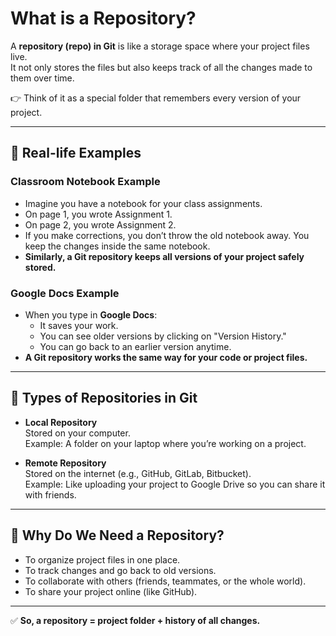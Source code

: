 # What is a Repository?

A **repository (repo) in Git** is like a storage space where your project files live.  
It not only stores the files but also keeps track of all the changes made to them over time.

👉 Think of it as a special folder that remembers every version of your project.

---

## 📌 Real-life Examples

### Classroom Notebook Example

- Imagine you have a notebook for your class assignments.
- On page 1, you wrote Assignment 1.
- On page 2, you wrote Assignment 2.
- If you make corrections, you don’t throw the old notebook away. You keep the changes inside the same notebook.
- **Similarly, a Git repository keeps all versions of your project safely stored.**

### Google Docs Example

- When you type in **Google Docs**:
  - It saves your work.
  - You can see older versions by clicking on "Version History."
  - You can go back to an earlier version anytime.
- **A Git repository works the same way for your code or project files.**

---

## 📌 Types of Repositories in Git

- **Local Repository**  
  Stored on your computer.  
  Example: A folder on your laptop where you’re working on a project.

- **Remote Repository**  
  Stored on the internet (e.g., GitHub, GitLab, Bitbucket).  
  Example: Like uploading your project to Google Drive so you can share it with friends.

---

## 📌 Why Do We Need a Repository?

- To organize project files in one place.
- To track changes and go back to old versions.
- To collaborate with others (friends, teammates, or the whole world).
- To share your project online (like GitHub).

---

✅ **So, a repository = project folder + history of all changes.**

